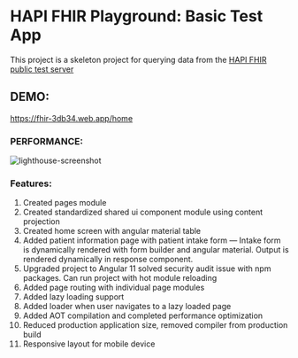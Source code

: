 # HAPI FHIR Playground: Basic Test App

This project is a skeleton project for querying data from the [HAPI FHIR public test server](https://hapi.fhir.org/baseR4)

## DEMO:

https://fhir-3db34.web.app/home

### PERFORMANCE:

![lighthouse-screenshot](https://dsc.cloud/f89b77/Screen-Shot-2021-02-04-22-18-01.03.png)

### Features:

1. Created pages module
2. Created standardized shared ui component module using content projection
3. Created home screen with angular material table
4. Added patient information page with patient intake form — Intake form is dynamically rendered with form builder and angular material. Output is rendered dynamically in response component.
5. Upgraded project to Angular 11 solved security audit issue with npm packages. Can run project with hot module reloading
6. Added page routing with individual page modules
7. Added lazy loading support
8. Added loader when user navigates to a lazy loaded page
9. Added AOT compilation and completed performance optimization
10. Reduced production application size, removed compiler from production build
11. Responsive layout for mobile device
